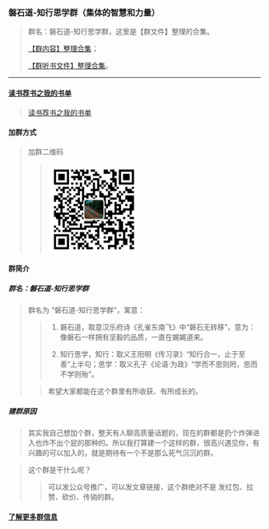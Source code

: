 ### 磐石道-知行思学群（集体的智慧和力量）
> 群名：磐石道-知行思学群，这里是【群文件】整理的合集。
>
> [【群内容】整理合集](https://github.com/geekpanshi/panshirusi)；
>
> [【群听书文件】整理合集](https://github.com/geekpanshi/panshirusi-vbooks)。

---

#### [读书荐书之我的书单](/读书荐书之我的书单.md)
>
> [读书荐书之我的书单](/读书荐书之我的书单.md)

#### 加群方式
> 加群二维码
>>
>> <img src="/pics/README/001-磐石道微信二维码.png" width="180" height="180" align=center></img>

#### 群简介
##### 群名：磐石道-知行思学群
> 群名为 “磐石道-知行思学群”，寓意：
>
>> 1. 磐石道，取意汉乐府诗《孔雀东南飞》中“磐石无转移”，意为：像磐石一样拥有坚毅的品质，一直在娓娓道来。
>>
>> 2. 知行思学，知行：取义王阳明《传习录》“知行合一，止于至善”上半句；思学：取义孔子《论语·为政》“学而不思则罔，思而不学则殆”。
>
>> 希望大家都能在这个群里有所收获、有所成长的。

##### 建群原因
> 其实我自己想加个群，整天有人聊高质量话题的，现在的群都是扔个炸弹进入也炸不出个屁的那种的。所以我打算建一个这样的群，很高兴遇见你，有兴趣的可以加入的，就是期待有一个不是那么死气沉沉的群。

> 这个群是干什么呢？
>
>> 可以发公众号推广，可以发文章链接，这个群绝对不是 发红包、拉赞、砍价、传销的群。

#### [了解更多群信息](https://github.com/geekpanshi/panshirusi/blob/master/README.md)
